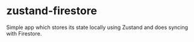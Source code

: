 # zustand-firestore
Simple app which stores its state locally using Zustand and does syncing with Firestore. 
